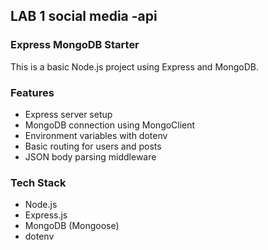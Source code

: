 ## LAB 1 social media -api

### Express MongoDB Starter
This is a basic Node.js project using Express and MongoDB.

### Features
- Express server setup
- MongoDB connection using MongoClient
- Environment variables with dotenv
- Basic routing for users and posts
- JSON body parsing middleware

### Tech Stack
- Node.js
- Express.js
- MongoDB (Mongoose)
- dotenv
